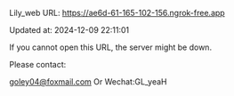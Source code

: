 Lily_web URL: https://ae6d-61-165-102-156.ngrok-free.app

Updated at: 2024-12-09 22:11:01

If you cannot open this URL, the server might be down.

Please contact: 

goley04@foxmail.com Or Wechat:GL_yeaH